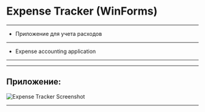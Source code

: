 # Expense Tracker (WinForms)
---
- Приложение для учета расходов
---
- Expense accounting application
---

---

## Приложение:
![Expense Tracker Screenshot](screenshots/Screen.png)

---
